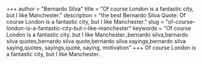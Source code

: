 +++
author = "Bernardo Silva"
title = "Of course London is a fantastic city, but I like Manchester."
description = "the best Bernardo Silva Quote: Of course London is a fantastic city, but I like Manchester."
slug = "of-course-london-is-a-fantastic-city-but-i-like-manchester"
keywords = "Of course London is a fantastic city, but I like Manchester.,bernardo silva,bernardo silva quotes,bernardo silva quote,bernardo silva sayings,bernardo silva saying,quotes, sayings,quote, saying, motivation"
+++
Of course London is a fantastic city, but I like Manchester.

